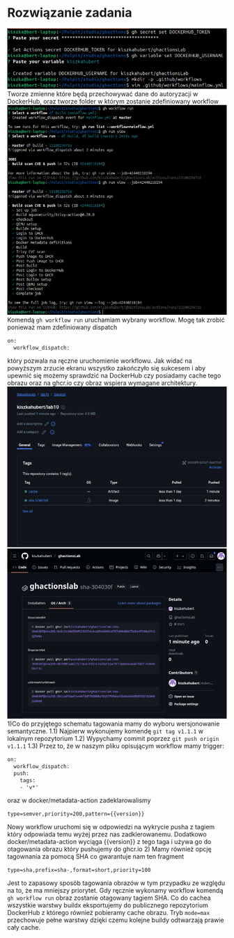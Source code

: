 # Rozwiązanie zadania

![Stworzenie zmiennych](assets/scr1.png)
Tworze zmienne które będą przechowywać dane do autoryzacji w DockerHub, oraz tworze folder w którym zostanie zdefiniowany workflow
![Uruchomienie worfklowa](assets/scr2.png)
Komendą `gh workflow run` uruchamiam wybrany workflow. Mogę tak zrobić ponieważ mam zdefiniowany dispatch

```
on:
  workflow_dispatch:

```

który pozwala na ręczne uruchomienie workflowu. Jak widać na powyższym zrzucie ekranu wszystko zakończyło się sukcesem i aby upewnić się możemy sprawdzić na DockerHub czy posiadamy cache tego obrazu oraz na ghcr.io czy obraz wspiera wymagane architektury.
![DockerHub1](assets/dockerhub1.png)
![DockerHub2](assets/ghcr.png)
1)Co do przyjętego schematu tagowania mamy do wyboru wersjonowanie semantyczne.
1.1) Najpierw wykonujemy komendę `git tag v1.1.1` w lokalnym repozytorium
1.2) Wypychamy commit poprzez `git push origin v1.1.1`
1.3) Przez to, że w naszym pliku opisującym workflow mamy trigger:
```
on:
  workflow_dispatch:
  push:
    tags:
    - 'v*'

```
oraz w docker/metadata-action zadeklarowalismy
```
type=semver,priority=200,pattern={{version}}
```
Nowy workflow uruchomi się w odpowiedzi na wykrycie pusha z tagiem który odpowiada temu wyżej przez nas zadklerowanemu. Dodatkowo docker/metadata-action wyciąga {{version}} z tego taga i używa go do otagowania obrazu który pushujemy do ghcr.io
2) Mamy również opcję tagownania za pomocą SHA co gwarantuje nam ten fragment
```
type=sha,prefix=sha-,format=short,priority=100
```
Jest to zapasowy sposób tagowania obrazów w tym przypadku ze względu na to, że ma mniejszy priorytet. Gdy ręcznie wykonamy workflow komendą `gh workflow run` obraz zostanie otagowany tagiem SHA.
Co do cachea wszystkie warstwy buildx eksportujemy do publicznego repozytorium DockerHub z którego również pobieramy cache obrazu. Tryb `mode=max` przechowuje pełne warstwy dzięki czemu kolejne buildy odtwarzają prawie cały cache.
